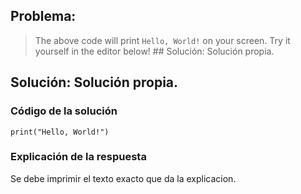 ## Problema:

> The above code will print `Hello, World!` on your screen. Try it yourself in the editor below!
	## Solución: Solución propia. 

## Solución: Solución propia.
### Código de la solución
```
print("Hello, World!")
``` 
### Explicación de la respuesta

Se debe imprimir el texto exacto que da la explicacion.
